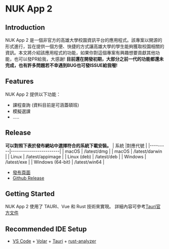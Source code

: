 # NUK App 2

## Introduction
NUK App 2 是一個非官方的高雄大學校園資訊平台的應用程式。該專案以開源的形式進行，旨在提供一個方便、快捷的方式讓高雄大學的學生能夠獲取校園相關的資訊。本文將介紹該應用程式的功能，如果你對這個專案有興趣想要貢獻其他功能，也可以發PR給我，大感謝!
**目前還在開發初期，大部分之前一代的功能都還未完成，也有許多問題若不幸遇到BUG也可發ISSUE給我喔!**

## Features
NUK App 2 提供以下功能：
- 課程查詢 (資料目前是可涵蓋碩班)
- 模擬選課
- .....


## Release
**可以對照下表於發布網站中選擇符合的系統下載安裝。**
| 系統    |對應代號                |
|---------|------------------------|
| macOS   | /latest/dmg        |
| macOS   | /latest/darwin         |
| Linux   | /latest/appimage |
| Linux (deb) | /latest/deb    |
| Windows | /latest/exe       |
| Windows (64-bit) | /latest/win64 |
- [發布頁面](https://nukapp-pc-updater.vercel.app)
- [Github Release](https://github.com/henry753951/nukapp_pc/releases)

## Getting Started
NUK App 2 使用了 TAURI、Vue 和 Rust 技術來實現。
詳細內容可參考[Tauri官方文件](https://tauri.app)
## Recommended IDE Setup
- [VS Code](https://code.visualstudio.com/) + [Volar](https://marketplace.visualstudio.com/items?itemName=Vue.volar) + [Tauri](https://marketplace.visualstudio.com/items?itemName=tauri-apps.tauri-vscode) + [rust-analyzer](https://marketplace.visualstudio.com/items?itemName=rust-lang.rust-analyzer)

